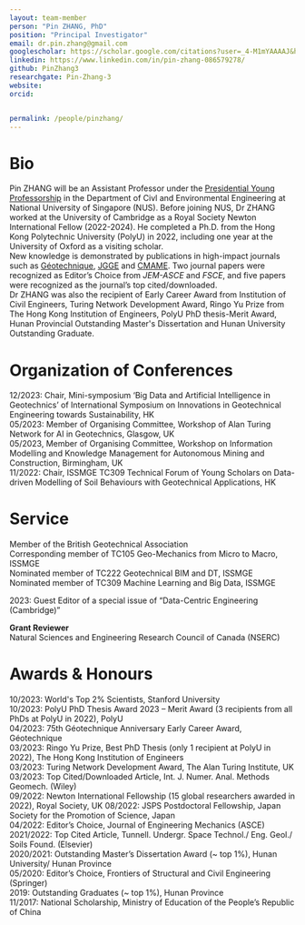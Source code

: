 ```yaml
---
layout: team-member
person: "Pin ZHANG, PhD"
position: "Principal Investigator"
email: dr.pin.zhang@gmail.com
googlescholar: https://scholar.google.com/citations?user=_4-M1mYAAAAJ&hl=en
linkedin: https://www.linkedin.com/in/pin-zhang-086579278/
github: PinZhang3
researchgate: Pin-Zhang-3
website: 
orcid: 


permalink: /people/pinzhang/
---
```

# __Bio__
Pin ZHANG will be an Assistant Professor under the [Presidential Young Professorship](https://cde.nus.edu.sg/ece/about-us/careers-ece/presidential-young-professorship/) in the Department of Civl and Environmental Engineering at National University of Singapore (NUS). Before joining NUS, Dr ZHANG worked at the University of Cambridge as a Royal Society Newton International Fellow (2022-2024). He completed a Ph.D. from the Hong Kong Polytechnic University (PolyU) in 2022, including one year at the University of Oxford as a visiting scholar.  
New knowledge is demonstrated by publications in high-impact journals such as [Géotechnique](https://www.icevirtuallibrary.com/toc/jgeot/current), [JGGE](https://ascelibrary.org/journal/jggefk) and [CMAME](https://www.sciencedirect.com/journal/computer-methods-in-applied-mechanics-and-engineering). Two journal papers were recognized as Editor’s Choice from *JEM-ASCE* and *FSCE*, and five papers were recognized as the journal’s top cited/downloaded.  
Dr ZHANG was also the recipient of Early Career Award from Institution of Civil Engineers, Turing Network Development Award, Ringo Yu Prize from The Hong Kong Institution of Engineers, PolyU PhD thesis-Merit Award, Hunan Provincial Outstanding Master's Dissertation and Hunan University Outstanding Graduate.

# __Organization of Conferences__
12/2023: Chair, Mini-symposium ‘Big Data and Artificial Intelligence in Geotechnics’ of International Symposium on Innovations in Geotechnical Engineering towards Sustainability, HK  
05/2023: Member of Organising Committee, Workshop of Alan Turing Network for AI in Geotechnics, Glasgow, UK  
05/2023, Member of Organising Committee, Workshop on Information Modelling and Knowledge Management for Autonomous Mining and Construction, Birmingham, UK  
11/2022: Chair, ISSMGE TC309 Technical Forum of Young Scholars on Data-driven Modelling of Soil Behaviours with Geotechnical Applications, HK  

# __Service__
Member of the British Geotechnical Association  
Corresponding member of TC105 Geo-Mechanics from Micro to Macro, ISSMGE  
Nominated member of TC222 Geotechnical BIM and DT, ISSMGE  
Nominated member of TC309 Machine Learning and Big Data, ISSMGE  

2023: Guest Editor of a special issue of “Data-Centric Engineering (Cambridge)”

**Grant Reviewer**  
Natural Sciences and Engineering Research Council of Canada (NSERC)

# __Awards & Honours__
10/2023: World's Top 2% Scientists, Stanford University  
10/2023: PolyU PhD Thesis Award 2023 – Merit Award (3 recipients from all PhDs at PolyU in 2022), PolyU  
04/2023: 75th Géotechnique Anniversary Early Career Award, Géotechnique  
03/2023: Ringo Yu Prize, Best PhD Thesis (only 1 recipient at PolyU in 2022), The Hong Kong Institution of Engineers  
03/2023: Turing Network Development Award, The Alan Turing Institute, UK
03/2023: Top Cited/Downloaded Article, Int. J. Numer. Anal. Methods Geomech. (Wiley)  
09/2022: Newton International Fellowship (15 global researchers awarded in 2022), Royal Society, UK
08/2022: JSPS Postdoctoral Fellowship, Japan Society for the Promotion of Science, Japan   
04/2022: Editor’s Choice, Journal of Engineering Mechanics (ASCE)  
2021/2022: Top Cited Article, Tunnell. Undergr. Space Technol./ Eng. Geol./ Soils Found. (Elsevier)  
2020/2021: Outstanding Master’s Dissertation Award (~ top 1%), Hunan University/ Hunan Province  
05/2020: Editor’s Choice, Frontiers of Structural and Civil Engineering (Springer)  
2019: Outstanding Graduates (~ top 1%), Hunan Province  
11/2017: National Scholarship, Ministry of Education of the People’s Republic of China
